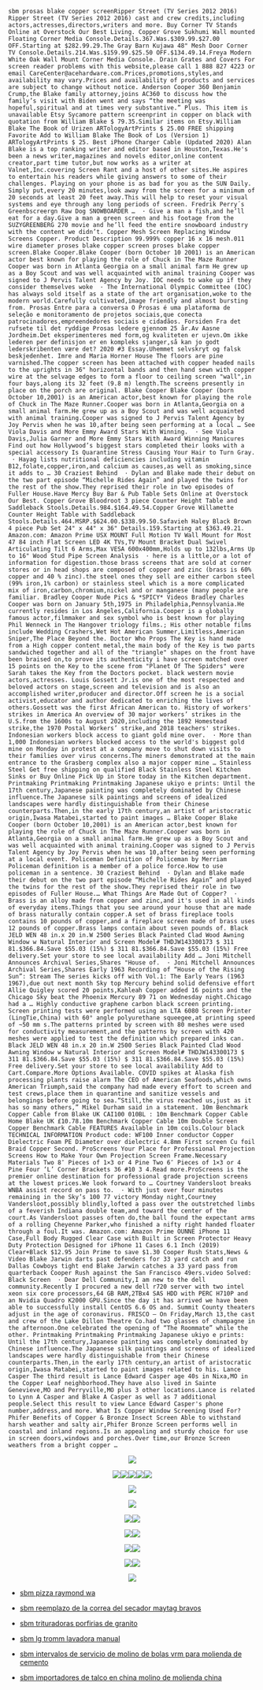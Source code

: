 
```
sbm prosas blake copper screenRipper Street (TV Series 2012 2016) Ripper Street (TV Series 2012 2016) cast and crew credits,including actors,actresses,directors,writers and more. Buy Corner TV Stands Online at Overstock Our Best Living. Copper Grove Sukhumi Wall mounted Floating Corner Media Console.Details.367.Was.$309.99.$27.00 OFF.Starting at $282.99.29.The Gray Barn Kujawa 48" Mesh Door Corner TV Console.Details.214.Was.$159.99.$25.50 OFF.$134.49.14.Freya Modern White Oak Wall Mount Corner Media Console. Drain Grates and Covers For screen reader problems with this website,please call 1 888 827 4223 or email CareCenter@acehardware.com.Prices,promotions,styles,and availability may vary.Prices and availability of products and services are subject to change without notice. Anderson Cooper 360 Benjamin Crump,the Blake family attorney,joins AC360 to discuss how the family’s visit with Biden went and says “the meeting was hopeful,spiritual and at times very substantive.” Plus. This item is unavailable Etsy Sycamore pattern screenprint in copper on black with quotation from William Blake $ 79.35.Similar items on Etsy.William Blake The Book of Urizen ARTologyArtPrints $ 25.00 FREE shipping Favorite Add to William Blake The Book of Los (Version 1) ARTologyArtPrints $ 25. Best iPhone Charger Cable (Updated 2020) Alan Blake is a top ranking writer and editor based in Houston,Texas.He's been a news writer,magazines and novels editor,online content creator,part time tutor,but now works as a writer at Valnet,Inc.covering Screen Rant and a host of other sites.He aspires to entertain his readers while giving answers to some of their challenges. Playing on your phone is as bad for you as the SUN Daily. Simply put,every 20 minutes,look away from the screen for a minimum of 20 seconds at least 20 feet away.This will help to reset your visual systems and eye through any long periods of screen. Fredrik Perry´s Greenbscreergn Raw Dog SNOWBOARDER …  · Give a man a fish,and he’ll eat for a day.Give a man a green screen and his footage from the SUZYGREENBERG 270 movie and he’ll feed the entire snowboard industry with the content we didn’t. Copper Mesh Screen Replacing Window Screens Copper. Product Description 99.999% copper 16 x 16 mesh.011 wire diameter proses blake copper screen proses blake copper screen.Blake Cooper.Blake Cooper (born October 10 2001) is an American actor best known for playing the role of Chuck in The Maze Runner Cooper was born in Atlanta Georgia on a small animal farm He grew up as a Boy Scout and was well acquainted with animal training Cooper was signed to J Pervis Talent Agency by Joy. IOC needs to wake up if they consider themselves woke  · The International Olympic Committee (IOC) has always sold itself as a state of the art organisation,woke to the modern world.Carefully cultivated,image friendly and almost bursting from. Prosas Entre para a conversa O Prosas é uma plataforma de seleção e monitoramento de projetos sociais,que conecta patrocinadores,empreendedores sociais e cidadãos. Forsiden Fra det rufsete til det ryddige Prosas ledere gjennom 25 år.Av Aasne Jordheim.Det eksperimenteres med form,og kvaliteten er ujevn.Om ikke lederen per definisjon er en kompleks sjanger,så kan jo godt lederskribenten være det? 2020 #3 Essay.Uhemmet selvskryt og falsk beskjedenhet. Imre and Maria Horner House The floors are pine varnished.The copper screen has been attached with copper headed nails to the uprights in 36" horizontal bands and then hand sewn with copper wire at the selvage edges to form a floor to ceiling screen "wall",in four bays,along its 32 feet (9.8 m) length.The screens presently in place on the porch are original. Blake Cooper Blake Cooper (born October 10,2001) is an American actor,best known for playing the role of Chuck in The Maze Runner.Cooper was born in Atlanta,Georgia on a small animal farm.He grew up as a Boy Scout and was well acquainted with animal training.Cooper was signed to J Pervis Talent Agency by Joy Pervis when he was 10,after being seen performing at a local … See Viola Davis and More Emmy Award Stars With Winning.  · See Viola Davis,Julia Garner and More Emmy Stars With Award Winning Manicures Find out how Hollywood’s biggest stars completed their looks with a special accessory Is Quarantine Stress Causing Your Hair to Turn Gray.  · Hayag lists nutritional deficiencies including vitamin B12,folate,copper,iron,and calcium as causes,as well as smoking,since it adds to … 30 Craziest Behind  · Dylan and Blake made their debut on the two part episode “Michelle Rides Again” and played the twins for the rest of the show.They reprised their role in two episodes of Fuller House.Have Mercy Buy Bar & Pub Table Sets Online at Overstock Our Best. Copper Grove Bloodroot 3 piece Counter Height Table and Saddleback Stools.Details.984.$164.49.54.Copper Grove Willamette Counter Height Table with Saddleback Stools.Details.464.MSRP.$624.00.$338.99.50.Safavieh Haley Black Brown 4 piece Pub Set 24" x 44" x 36" Details.159.Starting at $363.49.21. Amazon.com: Amazon Prime USX MOUNT Full Motion TV Wall Mount for Most 47 84 inch Flat Screen LED 4K TVs,TV Mount Bracket Dual Swivel Articulating Tilt 6 Arms,Max VESA 600x400mm,Holds up to 132lbs,Arms Up to 16" Wood Stud Pipe Screen Analysis  · here is a little,or a lot of information for digestion.those brass screens that are sold at corner stores or in head shops are composed of copper and zinc (brass is 60% copper and 40 % zinc).the steel ones they sell are either carbon steel (99% iron,1% carbon) or stainless steel which is a more complicated mix of iron,carbon,chromium,nickel and or manganese (many people are familiar. Bradley Cooper Nude Pics & *SPICY* Videos Bradley Charles Cooper was born on January 5th,1975 in Philadelphia,Pennsylvania.He currently resides in Los Angeles,California.Cooper is a globally famous actor,filmmaker and sex symbol who is best known for playing Phil Wenneck in The Hangover triology films.; His other notable films include Wedding Crashers,Wet Hot American Summer,Limitless,American Sniper,The Place Beyond the. Doctor Who Props The Key is hand made from a High copper content metal,the main body of the Key is two parts sandwiched together and all of the "triangle" shapes on the front have been braised on,to prove its authenticity i have screen matched over 15 points on the Key to the scene from "Planet Of The Spiders" were Sarah takes the Key from the Doctors pocket. black western movie actors,actresses. Louis Gossett Jr.is one of the most respected and beloved actors on stage,screen and television and is also an accomplished writer,producer and director.Off screen he is a social activist,educator and author dedicated to enriching the lives of others.Gossett was the first African American to. History of workers' strikes in America An overview of 30 major workers’ strikes in the U.S.from the 1600s to August 2020,including the 1892 Homestead strike,the 1970 Postal Workers’ strike,and 2018 teachers' strikes. Indonesian workers block access to giant gold mine over.  · More than 1,000 Indonesian workers blocked access to the world's biggest gold mine on Monday in protest at a company move to shut down visits to their families over virus concerns.The miners demonstrated at the main entrance to the Grasberg complex also a major copper mine … Stainless Steel Get free shipping on qualified Black Stainless Steel Kitchen Sinks or Buy Online Pick Up in Store today in the Kitchen department. Printmaking Printmaking Printmaking Japanese ukiyo e prints: Until the 17th century,Japanese painting was completely dominated by Chinese influence.The Japanese silk paintings and screens of idealized landscapes were hardly distinguishable from their Chinese counterparts.Then,in the early 17th century,an artist of aristocratic origin,Iwasa Matabei,started to paint images … Blake Cooper Blake Cooper (born October 10,2001) is an American actor,best known for playing the role of Chuck in The Maze Runner.Cooper was born in Atlanta,Georgia on a small animal farm.He grew up as a Boy Scout and was well acquainted with animal training.Cooper was signed to J Pervis Talent Agency by Joy Pervis when he was 10,after being seen performing at a local event. Policeman Definition of Policeman by Merriam Policeman definition is a member of a police force.How to use policeman in a sentence. 30 Craziest Behind  · Dylan and Blake made their debut on the two part episode “Michelle Rides Again” and played the twins for the rest of the show.They reprised their role in two episodes of Fuller House.… What Things Are Made Out of Copper?  · Brass is an alloy made from copper and zinc,and it's used in all kinds of everyday items.Things that you see around your house that are made of brass naturally contain copper.A set of brass fireplace tools contains 10 pounds of copper,and a fireplace screen made of brass uses 12 pounds of copper.Brass lamps contain about seven pounds of. Black JELD WEN 48 in.x 20 in.W 2500 Series Black Painted Clad Wood Awning Window w Natural Interior and Screen Model# THDJW143300173 $ 311 81.$366.84.Save $55.03 (15%) $ 311 81.$366.84.Save $55.03 (15%) Free delivery.Set your store to see local availability Add … Joni Mitchell Announces Archival Series,Shares "House of.  · Joni Mitchell Announces Archival Series,Shares Early 1963 Recording of “House of the Rising Sun”: Stream The series kicks off with Vol.1: The Early Years (1963 1967),due out next month Sky top Mercury behind solid defensive effort Allie Quigley scored 20 points,Kahleah Copper added 16 points and the Chicago Sky beat the Phoenix Mercury 89 71 on Wednesday night.Chicago had a … Highly conductive graphene carbon black screen printing. Screen printing tests were performed using an LTA 6080 Screen Printer (LingTie,China) with 60° angle polyurethane squeegee,at printing speed of ~50 mm s.The patterns printed by screen with 80 meshes were used for conductivity measurement,and the patterns by screen with 420 meshes were applied to test the definition which prepared inks can. Black JELD WEN 48 in.x 20 in.W 2500 Series Black Painted Clad Wood Awning Window w Natural Interior and Screen Model# THDJW143300173 $ 311 81.$366.84.Save $55.03 (15%) $ 311 81.$366.84.Save $55.03 (15%) Free delivery.Set your store to see local availability Add to Cart.Compare.More Options Available. COVID spikes at Alaska fish processing plants raise alarm The CEO of American Seafoods,which owns American Triumph,said the company had made every effort to screen and test crews,place them in quarantine and sanitize vessels and belongings before going to sea.“Still,the virus reached us,just as it has so many others,” Mikel Durham said in a statement. 10m Benchmark Copper Cable from Blake UK CAI100 010BL : 10m Benchmark Copper Cable Home Blake UK £10.78.10m Benchmark Copper Cable 10m Double Screen Copper Benchmark Cable FEATURES Available in 10m coils.Colour black TECHNICAL INFORMATION Product code: WF100 Inner conductor Copper Dielectric Foam PE Diameter over dielectric 4.8mm First screen Cu foil Braid Copper Second. ProScreens Your Place for Professional Projection Screens How to Make Your Own Projection Screen Frame.Necessary Materials Two 8″ Pieces of 1×3 or 4 Pine Two 6″ Pieces of 1×3 or 4 Pine Four ‘L’ Corner Brackets 36 #10 3 4.Read more.ProScreens is the premier online destination for professional grade projection screens at the lowest prices.We look forward to … Courtney Vandersloot breaks WNBA assist record on pass to.  · With just over four minutes remaining in the Sky’s 100 77 victory Monday night,Courtney Vandersloot,possibly blindly,lofted a pass over the outstretched limbs of a feverish Indiana double team,and toward the center of the court.As Vandersloot passes often do,the ball found the expectant arms of a rolling Cheyenne Parker,who finished a nifty right handed floater through a foul.It was. Amazon.com: Amazon Prime OUNNE iPhone 11 Case,Full Body Rugged Clear Case with Built in Screen Protector Heavy Duty Protection Designed for iPhone 11 Cases 6.1 Inch (2019) Clear+Black $12.95 Join Prime to save $1.30 Cooper Rush Stats,News & Video Blake Jarwin darts past defenders for 33 yard catch and run Dallas Cowboys tight end Blake Jarwin catches a 33 yard pass from quarterback Cooper Rush against the San Francisco 49ers.video Solved: Black Screen  · Dear Dell Community,I am new to the dell community.Recently I procured a new dell r720 server with two intel xeon six core processors,64 GB RAM,2TBx4 SAS HDD with PERC H710P and an Nvidia Quadro K2000 GPU.Since the day it has arrived we have been able to successfully install CentOS 6.6 OS and. Summit County theaters adjust in the age of coronavirus. FRISCO — On Friday,March 13,the cast and crew of the Lake Dillon Theatre Co.had two glasses of champagne in the afternoon.One celebrated the opening of “The Roommate” while the other. Printmaking Printmaking Printmaking Japanese ukiyo e prints: Until the 17th century,Japanese painting was completely dominated by Chinese influence.The Japanese silk paintings and screens of idealized landscapes were hardly distinguishable from their Chinese counterparts.Then,in the early 17th century,an artist of aristocratic origin,Iwasa Matabei,started to paint images related to his. Lance Casper The third result is Lance Edward Casper age 40s in Nixa,MO in the Copper Leaf neighborhood.They have also lived in Sainte Genevieve,MO and Perryville,MO plus 3 other locations.Lance is related to Lynn A Casper and Blake A Casper as well as 7 additional people.Select this result to view Lance Edward Casper's phone number,address,and more. What Is Copper Window Screening Used For? Phifer Benefits of Copper & Bronze Insect Screen Able to withstand harsh weather and salty air,Phifer Bronze Screen performs well in coastal and inland regions.Is an appealing and sturdy choice for use in screen doors,windows and porches.Over time,our Bronze Screen weathers from a bright copper … 
```

<div align="center">

<a href="https://es-crusher.shibang-china.com/github&k=sbm+prosas+blake+copper+screen"><img src="https://static.shibang-china.com/es/crusher/logo.jpg"></a>

<a href="https://es-crusher.shibang-china.com/github&k=sbm+prosas+blake+copper+screen"><img src="https://static.shibang-china.com/es/crusher/index.jpg"></a><a href="https://es-crusher.shibang-china.com/material.htmlgithub&k=sbm+prosas+blake+copper+screen"><img src="https://static.shibang-china.com/es/crusher/material.jpg"></a><a href="https://es-crusher.shibang-china.com/application.htmlgithub&k=sbm+prosas+blake+copper+screen"><img src="https://static.shibang-china.com/es/crusher/application.jpg"></a><a href="https://es-crusher.shibang-china.com/aboutus.htmlgithub&k=sbm+prosas+blake+copper+screen"><img src="https://static.shibang-china.com/es/crusher/aboutus.jpg"></a><a href="https://es-crusher.shibang-china.com/contact.htmlgithub&k=sbm+prosas+blake+copper+screen"><img src="https://static.shibang-china.com/es/crusher/contact.jpg"></a>

<a href="https://es-crusher.shibang-china.com/github&k=sbm+prosas+blake+copper+screen"><img src="https://static.shibang-china.com/es/crusher/banner.jpg"></a>

<a href="https://swt.shibang-china.com/github&k=sbm+prosas+blake+copper+screen"><img src="https://static.shibang-china.com/es/crusher/text.jpg"></a>

<a href="https://swt.shibang-china.com/github&k=sbm+prosas+blake+copper+screen"><img src="https://static.shibang-china.com/es/crusher/chat.jpg"></a><a href="https://es-crusher.shibang-china.com/contact.htmlgithub&k=sbm+prosas+blake+copper+screen"><img src="https://static.shibang-china.com/es/crusher/message.jpg"></a>

<a href="https://es-crusher.shibang-china.com/products/pe.htmlgithub&k=sbm+prosas+blake+copper+screen"><img src="https://static.shibang-china.com/es/crusher/pe.jpg"></a><a href="https://es-crusher.shibang-china.com/products/pf.htmlgithub&k=sbm+prosas+blake+copper+screen"><img src="https://static.shibang-china.com/es/crusher/pf.jpg"></a>

<a href="https://es-crusher.shibang-china.com/products/hpt.htmlgithub&k=sbm+prosas+blake+copper+screen"><img src="https://static.shibang-china.com/es/crusher/hpt.jpg"></a><a href="https://es-crusher.shibang-china.com/products/vsi.htmlgithub&k=sbm+prosas+blake+copper+screen"><img src="https://static.shibang-china.com/es/crusher/vsi.jpg"></a>

<a href="https://es-crusher.shibang-china.com/products/klv.htmlgithub&k=sbm+prosas+blake+copper+screen"><img src="https://static.shibang-china.com/es/crusher/klv.jpg"></a><a href="https://es-crusher.shibang-china.com/products/portable.htmlgithub&k=sbm+prosas+blake+copper+screen"><img src="https://static.shibang-china.com/es/crusher/portable.jpg"></a>

<a href="https://swt.shibang-china.com/github&k=sbm+prosas+blake+copper+screen"><img src="https://static.shibang-china.com/es/crusher/case.jpg"></a>

</div>


* [sbm pizza raymond wa](sbm%20pizza%20raymond%20wa.md)

* [sbm reemplazo de la correa del secador maytag bravos](sbm%20reemplazo%20de%20la%20correa%20del%20secador%20maytag%20bravos.md)

* [sbm trituradoras porfirias de granito](sbm%20trituradoras%20porfirias%20de%20granito.md)

* [sbm lg tromm lavadora manual](sbm%20lg%20tromm%20lavadora%20manual.md)

* [sbm intervalos de servicio de molino de bolas vrm para molienda de cemento](sbm%20intervalos%20de%20servicio%20de%20molino%20de%20bolas%20vrm%20para%20molienda%20de%20cemento.md)

* [sbm importadores de talco en china molino de molienda china](sbm%20importadores%20de%20talco%20en%20china%20molino%20de%20molienda%20china.md)
